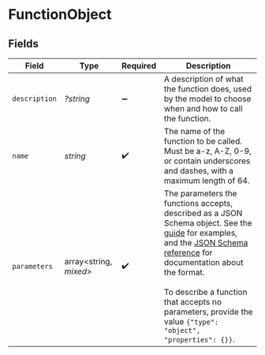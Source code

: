 # FunctionObject


## Fields

| Field                                                                                                                                                                                                                                                                                                                                                                                       | Type                                                                                                                                                                                                                                                                                                                                                                                        | Required                                                                                                                                                                                                                                                                                                                                                                                    | Description                                                                                                                                                                                                                                                                                                                                                                                 |
| ------------------------------------------------------------------------------------------------------------------------------------------------------------------------------------------------------------------------------------------------------------------------------------------------------------------------------------------------------------------------------------------- | ------------------------------------------------------------------------------------------------------------------------------------------------------------------------------------------------------------------------------------------------------------------------------------------------------------------------------------------------------------------------------------------- | ------------------------------------------------------------------------------------------------------------------------------------------------------------------------------------------------------------------------------------------------------------------------------------------------------------------------------------------------------------------------------------------- | ------------------------------------------------------------------------------------------------------------------------------------------------------------------------------------------------------------------------------------------------------------------------------------------------------------------------------------------------------------------------------------------- |
| `description`                                                                                                                                                                                                                                                                                                                                                                               | *?string*                                                                                                                                                                                                                                                                                                                                                                                   | :heavy_minus_sign:                                                                                                                                                                                                                                                                                                                                                                          | A description of what the function does, used by the model to choose when and how to call the function.                                                                                                                                                                                                                                                                                     |
| `name`                                                                                                                                                                                                                                                                                                                                                                                      | *string*                                                                                                                                                                                                                                                                                                                                                                                    | :heavy_check_mark:                                                                                                                                                                                                                                                                                                                                                                          | The name of the function to be called. Must be a-z, A-Z, 0-9, or contain underscores and dashes, with a maximum length of 64.                                                                                                                                                                                                                                                               |
| `parameters`                                                                                                                                                                                                                                                                                                                                                                                | array<string, *mixed*>                                                                                                                                                                                                                                                                                                                                                                      | :heavy_check_mark:                                                                                                                                                                                                                                                                                                                                                                          | The parameters the functions accepts, described as a JSON Schema object. See the [guide](/docs/guides/text-generation/function-calling) for examples, and the [JSON Schema reference](https://json-schema.org/understanding-json-schema/) for documentation about the format.<br/><br/>To describe a function that accepts no parameters, provide the value `{"type": "object", "properties": {}}`. |